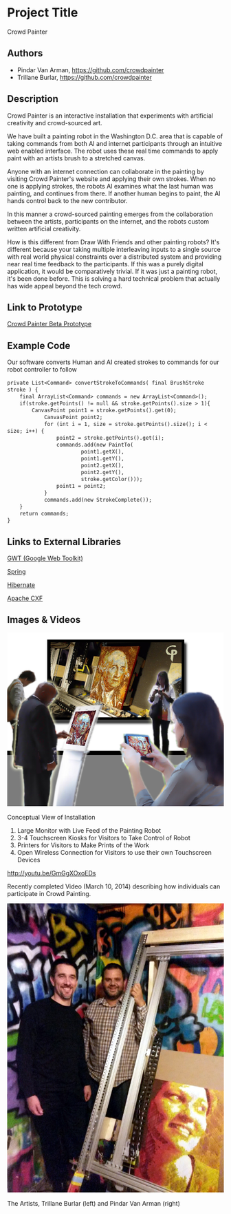 # Project Title
Crowd Painter

## Authors
- Pindar Van Arman, https://github.com/crowdpainter
- Trillane Burlar, https://github.com/crowdpainter

## Description

Crowd Painter is an interactive installation that experiments with artificial creativity and crowd-sourced art.

We have built a painting robot in the Washington D.C. area that is capable of taking commands from both AI and internet participants through an intuitive web enabled interface. The robot uses these real time commands to apply paint with an artists brush to a stretched canvas.

Anyone with an internet connection can collaborate in the painting by visiting Crowd Painter's website and applying their own strokes. When no one is applying strokes, the robots AI examines what the last human was painting, and continues from there.  If another human begins to paint, the AI hands control back to the new contributor.

In this manner a crowd-sourced painting emerges from the collaboration between the artists, participants on the internet, and the robots custom written artificial creativity.

How is this different from Draw With Friends and other painting robots? It's different because your taking multiple interleaving inputs to a single source with real world physical constraints over a distributed system and providing near real time feedback to the participants. If this was a purely digital application, it would be comparatively trivial. If it was just a painting robot, it's been done before. This is solving a hard technical problem that actually has wide appeal beyond the tech crowd.


## Link to Prototype
[Crowd Painter Beta Prototype](http://www.crowdpainter.com "Crowd Beta Painter Prototype")


## Example Code
Our software converts Human and AI created strokes to commands for our robot controller to follow
```
private List<Command> convertStrokeToCommands( final BrushStroke stroke ) {
	final ArrayList<Command> commands = new ArrayList<Command>();
	if(stroke.getPoints() != null && stroke.getPoints().size > 1){
	 	CanvasPoint point1 = stroke.getPoints().get(0);
        	CanvasPoint point2;
        	for (int i = 1, size = stroke.getPoints().size(); i < size; i++) {
           	    point2 = stroke.getPoints().get(i);
	            commands.add(new PaintTo(
                    	point1.getX(),
                    	point1.getY(),
                    	point2.getX(),
                    	point2.getY(),
                    	stroke.getColor()));
	            point1 = point2;
        	}
	        commands.add(new StrokeComplete());
	}
	return commands;
}
```
## Links to External Libraries

[GWT (Google Web Toolkit)](http://www.gwtproject.org/ "GWT (Google Web Toolkit)") 

[Spring](http://spring.io/ "Spring")

[Hibernate](http://hibernate.org/ "Hibernate")

[Apache CXF](cxf.apache.org/ "Apache CXF")

## Images & Videos

![installation](project_images/FrontView.jpg?raw=true "installation")

Conceptual View of Installation 
  1. Large Monitor with Live Feed of the Painting Robot
  2. 3-4 Touchscreen Kiosks for Visitors to Take Control of Robot
  3. Printers for Visitors to Make Prints of the Work
  4. Open Wireless Connection for Visitors to use their own Touchscreen Devices

http://youtu.be/GmGgXOxoEDs

Recently completed Video (March 10, 2014) describing how individuals can participate in Crowd Painting.

![artists](project_images/pindartrillane.jpg?raw=true "artists")

The Artists, Trillane Burlar (left) and Pindar Van Arman (right)


